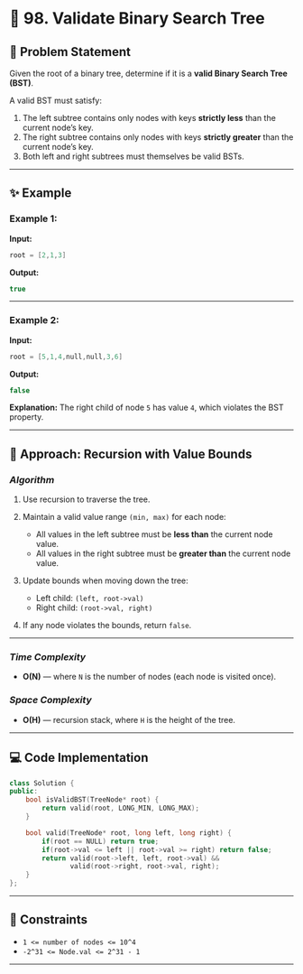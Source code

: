 
# 🌳 98. Validate Binary Search Tree

## 📘 Problem Statement

Given the root of a binary tree, determine if it is a **valid Binary Search Tree (BST)**.

A valid BST must satisfy:

1. The left subtree contains only nodes with keys **strictly less** than the current node’s key.
2. The right subtree contains only nodes with keys **strictly greater** than the current node’s key.
3. Both left and right subtrees must themselves be valid BSTs.

---

## ✨ Example

### Example 1:

**Input:**

```cpp
root = [2,1,3]
```

**Output:**

```cpp
true
```

---

### Example 2:

**Input:**

```cpp
root = [5,1,4,null,null,3,6]
```

**Output:**

```cpp
false
```

**Explanation:**
The right child of node `5` has value `4`, which violates the BST property.

---

## 🚀 Approach: Recursion with Value Bounds

### *Algorithm*

1. Use recursion to traverse the tree.
2. Maintain a valid value range `(min, max)` for each node:

   * All values in the left subtree must be **less than** the current node value.
   * All values in the right subtree must be **greater than** the current node value.
3. Update bounds when moving down the tree:

   * Left child: `(left, root->val)`
   * Right child: `(root->val, right)`
4. If any node violates the bounds, return `false`.

---

### *Time Complexity*

* **O(N)** — where `N` is the number of nodes (each node is visited once).

### *Space Complexity*

* **O(H)** — recursion stack, where `H` is the height of the tree.

---

## 💻 Code Implementation

```cpp
class Solution {
public:
    bool isValidBST(TreeNode* root) {
        return valid(root, LONG_MIN, LONG_MAX);
    }

    bool valid(TreeNode* root, long left, long right) {
        if(root == NULL) return true;
        if(root->val <= left || root->val >= right) return false;
        return valid(root->left, left, root->val) &&
               valid(root->right, root->val, right);
    }
};
```

---

## 🔧 Constraints

* `1 <= number of nodes <= 10^4`
* `-2^31 <= Node.val <= 2^31 - 1`

---
